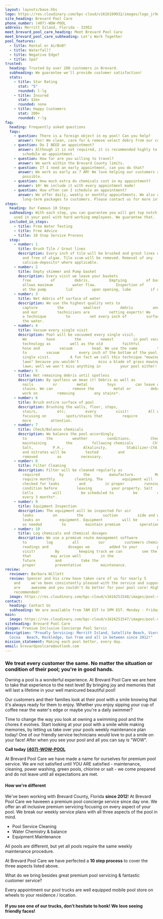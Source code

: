 ```yaml
---
layout: layouts/base.hbs
logo: https://res.cloudinary.com/bpc-cloud/v1616199932/images/logo_jr9gmt.png
site_heading: Brevard Pool Care
phone_number: (407)-WOW-POOL
address: Merritt Island, Florida - 32952
meet_brevard_pool_care_heading: Meet Brevard Pool Care
meet_brevard_pool_care_subheading: Let's Work Together
pool_features:
  - title: Rental or AirBnB?
  - title: Waterfall?
  - title: Negative Edge?
  - title: Spa?
trusted:
  heading: Trusted by over 200 customers in Brevard.
  subheading: We guarantee we'll provide customer satisfaction!
  stats:
    - title: Star Rating
      stat: "5"
      rounded: l-lg
    - title: Insured
      stat: $1m+
      rounded: none
    - title: Happy Customers
      stat: 200+
      rounded: r-lg
faq:
  heading: Frequently asked questions
  faqs:
    - question: There is a foreign object in my pool! Can you help?
      answer: Yes! We clean, care for & remove select debry from our customer's pools!
    - question: Do I NEED an appointment?
      answer: Although it is not required, it is recommended highly to contact us &
        schedule an appointment.
    - question: How far are you willing to travel?
      answer: We work within the Brevard County limits.
    - question: If I need an early appointment, can you do that?
      answer: We work as early as 7 AM! We love helping our customers as early as
        possible.
    - question: How much extra do chemicals cost in my appointment?
      answer: $0! We include it with every appointment made!
    - question: How often can I schedule an appointment?
      answer: We offer daily, weekly or monthly appointments. We also offer select
        long-term packages to customers. Please contact us for more information.
steps:
  heading: Our Famous 10 Steps
  subheading: With each step, you can guarantee you will get top notch products
    used in your pool with hard working employees. We guarantee that.
  included_in_steps:
    - title: Free Water Testing
    - title: Free Advice
    - title: 10 Step Service Process
  step:
    - number: 1
      title: Brush Tile / Grout lines
      description: Every inch of tile will be brushed and grout lines will be clean
        and free of algae. Tile scum will be removed. Removal of any
        calcium-deposits* where applicable.
    - number: 2
      title: Empty skimmer and Pump basket
      description: Every visit we leave your baskets
        free         of         debris.         Emptying         of baskets
        allows maximum         water flow.         Inspection of         O-ring
        at the pump         lid         upon opening, lube         if necessary.
    - number: 3
      title: Net debris off surface of water
      description: We use the highest quality nets to
        capture         the         smallest         debris         and pollen
        and our         technicians are         netting experts! We         use
        a technique         to         net every inch of         surface area of
        the water.
    - number: 4
      title: Vacuum every single visit
      description: Pool will be vacuumed every single visit.
        We         have         the         newest         in pool vacuum
        technology as         well as the old         faithful         system
        hose and         vacuum         head. We use the same         technique
        to         vacuum         every inch of the bottom of the pool, every
        single visit.         A fun fact we call this technique "mowing the
        lawn" because you wouldn't         miss a blade of grass mowing the
        lawn; well we won't miss anything in         your pool either!
    - number: 5
      title: Net remaining debris until spotless
      description: By spotless we mean it! Debris as well as
        nails         or         metal         toys         can leave unwanted
        stains. We can         remove the         metal or         debris and
        work on         removing         any stains*.
    - number: 6
      title: Brush entire surface of pool
      description: Brushing the walls, floor, steps,
        stairs,         etc;         every         visit!         All while
        focusing on         spots/stains that         require
        more         attention.
    - number: 7
      title: Check/Balance chemicals
      description: We balance the pool accordingly
        to         the         weather         conditions.         Checking and
        maintaining         the         following chemicals         Chlorine,
        Salt,         P.H.,         Alkalinity,         Stabilizer-CYA,         Calcium         Hardness.         Phosphates*
        and nitrates will be         tested         and
        removed         as         necessary.
    - number: 8
      title: Filter Cleaning
      description: Filter will be cleaned regularly as
        required         by         the         manufacture.         Most
        require monthly         cleaning. The         equipment will         be
        checked for leaks         and         in proper         running
        condition before         leaving         your property. Salt
        Cells         will         be scheduled to         be         cleaned
        every 3 months*.
    - number: 9
      title: Equipment Inspection
      description: The equipment will be inspected for air
        leaks         on         the         suction         side and water
        leaks on         equipment. Equipment         will be         replaced
        as needed         to         maintain premium         operation.
    - number: 10
      title: Log chemicals and chemical dosages
      description: We use a premium route management software
        to         log         all         our         customers chemicals
        readings and         dosages we         added to your         pool every
        visit!         By         keeping track we can         see the issues
        that         may arise well         in the
        future         and         take the
        proper         preventative         maintenance.
review:
  reviewer: Barbara Willett
  review: Spencer and his crew have taken care of us for nearly 5       years
    and     we've been consistently pleased with the service and support. They
    are     awesome and you couldn't do better for your pool care! Highly
    recommended!
  image: https://res.cloudinary.com/bpc-cloud/v1616251548/images/pool-salt_mtxhzg.jpg
contact:
  heading: Contact Us
  subheading: We are available from 7AM EST to 5PM EST. Monday - Friday.
main:
  image: https://res.cloudinary.com/bpc-cloud/v1616251547/images/pool-chlorine-three_kvznsv.jpg
siteheading: Brevard Pool Care
slogan: Premium Inclusive Concierge Pool Servic
description: "Proudly Servicing: Merritt Island, Satellite Beach, Viera,
  Cocoa   Beach, Rockledge, Sun Tree and all in between since 2012!"
mission_statement: Making each pool better, every day.
email: brevardpoolcare@outlook.com
---
```

### We treat every customer the same. No matter the situation or condition of their pool; you're in good hands.

Owning a pool is a wonderful experience. At Brevard Pool Care we are here to take that experience to the next level! By bringing joy and memories that will last a lifetime in your well manicured beautiful pool!

Our customers and their families look at their pool with a smile knowing that it's always ready for them to enjoy. Whether you enjoy sipping your cup of coffee near the water's edge or maybe you're a daily swimmer?

Time to change the way you look at owning a swimming pool and the chores it evolves. Start looking at your pool with a smile while making memories, by letting us take over your pools weekly maintenance plan today! One of our friendly service technicians would love to put a smile on your face! After when you see your pool and all you can say is "WOW".

**Call today** [**(407)-WOW-POOL**](tel:407-WOW-POOL)

At Brevard Pool Care we have made a name for ourselves for premium pool service. We are not satisfied until YOU ARE satisfied - maintenance, cleaning, power washing, green pools, chlorine or salt - we come prepared and do not leave until all expectations are met.

#### How we're different

We've been working with Brevard County, Florida **since 2012**! At Brevard Pool Care we haveeen a premium pool concierge service since day one. We offer an all inclusive premium servicing focusing on every aspect of your pool. We break our weekly service plans with all three aspects of the pool in mind.

* Pool Service Cleaning
* Water Chemistry & balance
* Equipment Maintenance

All pools are different, but yet all pools require the same weekly maintenance procedure.

At Brevard Pool Care we have perfected a **10 step process** to cover the three aspects listed above.

What do we bring besides great premium pool servicing & fantastic customer service?

Every appointment our pool trucks are well equipped mobile pool store on wheels to your residence / location.

#### If you see one of our trucks, don't hesitate to honk! We love seeing friendly faces!
